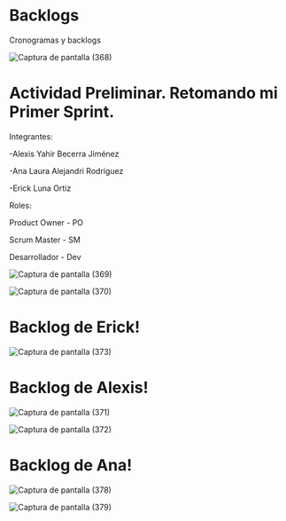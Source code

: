 # Backlogs
Cronogramas y backlogs


![Captura de pantalla (368)](https://github.com/user-attachments/assets/7f22f3aa-0c38-4f5a-aa7d-15d8e1de9a2d)

<H1>Actividad Preliminar. Retomando mi Primer Sprint.</H1>
<p>Integrantes:</p>
<p>-Alexis Yahir Becerra Jiménez </p>
<p>-Ana Laura Alejandri Rodríguez </p>
<p>-Erick Luna Ortiz </p>

<p>Roles:</p>
<p>Product Owner - PO</p>
<p>Scrum Master - SM</p>
<p>Desarrollador - Dev</p>

![Captura de pantalla (369)](https://github.com/user-attachments/assets/5b543bc1-6b84-4fbd-a3e2-13dc3c8c34cd)

![Captura de pantalla (370)](https://github.com/user-attachments/assets/20968673-e16e-4331-a472-aa8f16a719bb)

<H1>Backlog de Erick!</H1>

![Captura de pantalla (373)](https://github.com/user-attachments/assets/a1dbd3a1-6996-496a-ad5d-7edd5bbca16a)

<H1>Backlog de Alexis!</H1>

![Captura de pantalla (371)](https://github.com/user-attachments/assets/d9c746f6-061e-4d54-bfcd-4b7490984ebb)

![Captura de pantalla (372)](https://github.com/user-attachments/assets/4b20a5f7-af7c-417b-bac1-ae7ccab2ad0f)

<H1>Backlog de Ana!</H1>

![Captura de pantalla (378)](https://github.com/user-attachments/assets/699c68a4-d5bb-4825-988d-888a83da19f9)

![Captura de pantalla (379)](https://github.com/user-attachments/assets/409754e5-82b2-42b2-9e54-c4f4eac1128d)
